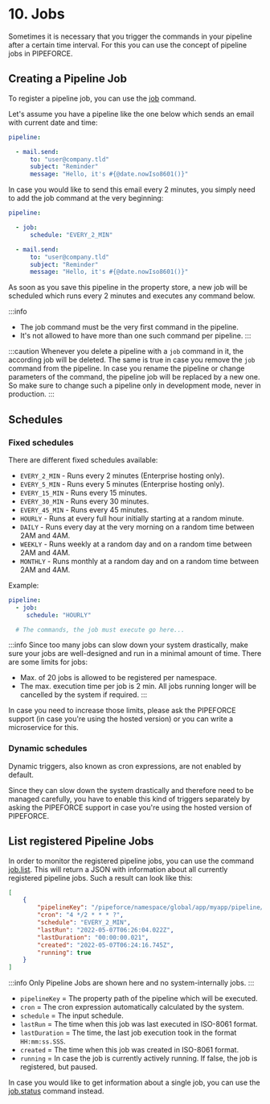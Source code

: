 # 10. Jobs

Sometimes it is necessary that you trigger the commands in your pipeline after a certain time interval. For this you can
use the concept of pipeline jobs in PIPEFORCE.

## Creating a Pipeline Job

To register a pipeline job, you can use the [job](../api/commands#job-v1) command.

Let's assume you have a pipeline like the one below which sends an email with current date and time:

```yaml
pipeline:

  - mail.send:
      to: "user@company.tld"
      subject: "Reminder"
      message: "Hello, it's #{@date.nowIso8601()}"
```

In case you would like to send this email every 2 minutes, you simply need to add the job command at the very beginning:

```yaml
pipeline:

  - job:
      schedule: "EVERY_2_MIN"

  - mail.send:
      to: "user@company.tld"
      subject: "Reminder"
      message: "Hello, it's #{@date.nowIso8601()}"
```

As soon as you save this pipeline in the property store, a new job will be scheduled which runs every 2 minutes and
executes any command below.

:::info
- The job command must be the very first command in the pipeline.
- It's not allowed to have more than one such command per pipeline.
:::

:::caution 
Whenever you delete a pipeline with a `job` command in it, the according job will be deleted. The same is
true in case you remove the `job` command from the pipeline. In case you rename the pipeline or change parameters of the
command, the pipeline job will be replaced by a new one. So make sure to change such a pipeline only in development
mode, never in production.
:::

## Schedules

### Fixed schedules

There are different fixed schedules available:

- `EVERY_2_MIN` - Runs every 2 minutes (Enterprise hosting only).
- `EVERY_5_MIN` - Runs every 5 minutes (Enterprise hosting only).
- `EVERY_15_MIN` - Runs every 15 minutes.
- `EVERY_30_MIN` - Runs every 30 minutes.
- `EVERY_45_MIN` - Runs every 45 minutes.
- `HOURLY` - Runs at every full hour initially starting at a random minute.
- `DAILY` - Runs every day at the very morning on a random time between 2AM and 4AM.
- `WEEKLY` - Runs weekly at a random day and on a random time between 2AM and 4AM.
- `MONTHLY` - Runs monthly at a random day and on a random time between 2AM and 4AM.

Example:

```yaml
pipeline:
  - job:
     schedule: "HOURLY"

  # The commands, the job must execute go here...
```

:::info
Since too many jobs can slow down your system drastically, make sure your jobs are well-designed
and run in a minimal amount of time. There are some limits for jobs:

 - Max. of 20 jobs is allowed to be registered per namespace.
 - The max. execution time per job is 2 min. All jobs running longer will be cancelled by the system if required.
:::

In case you need to increase those limits, please ask the PIPEFORCE support (in case you're using the hosted version) or you can write a microservice for this.

### Dynamic schedules

Dynamic triggers, also known as cron expressions, are not enabled by default.

Since they can slow down the system drastically and therefore need to be managed carefully, you
have to enable this kind of triggers separately by asking the PIPEFORCE support in case you're
using the hosted version of PIPEFORCE. 

## List registered Pipeline Jobs

In order to monitor the registered pipeline jobs, you can use the command [job.list](../api/commands#joblist-v1). This will
return a JSON with information about all currently registered pipeline jobs. Such a result can look like this:

```json
[
	{
		"pipelineKey": "/pipeforce/namespace/global/app/myapp/pipeline/somejob",
		"cron": "4 */2 * * * ?",
		"schedule": "EVERY_2_MIN", 
        "lastRun": "2022-05-07T06:26:04.022Z", 
        "lastDuration": "00:00:00.021",
		"created": "2022-05-07T06:24:16.745Z",
		"running": true
	}
]
``` 

:::info
Only Pipeline Jobs are shown here and no system-internally jobs.
:::

 - `pipelineKey` = The property path of the pipeline which will be executed.
 - `cron` = The cron expression automatically calculated by the system.
 - `schedule` = The input schedule.
 - `lastRun` = The time when this job was last executed in ISO-8061 format.
 - `lastDuration` = The time, the last job execution took in the format `HH:mm:ss.SSS`.
 - `created` = The time when this job was created in ISO-8061 format.
 - `running` = In case the job is currently actively running. If false, the job is registered, but paused.

In case you would like to get information about a single job, you can use the [job.status](../api/commands#jobstatus-v1) command instead.